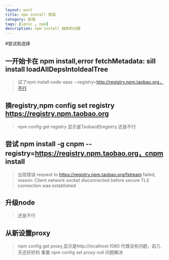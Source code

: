 ```yaml
---
layout: post
title: npm install 错误
category: 前端
tags: [ionic , npm]
description: npm install 碰到的问题
---
```


#尝试和选择

## 一开始卡在 npm install,error fetchMetadata: sill install loadAllDepsIntoIdealTree

 > 试了npm install node-sass --registry=http://registry.npm.taobao.org，不行
 
## 换registry,npm config set registry https://registry.npm.taobao.org
 > npm config get registry 显示是Taobao的registry
 还是不行
## 尝试 npm install -g cnpm --registry=https://registry.npm.taobao.org，cnpm install
 > 出现错误 request to https://registry.npm.taobao.org/fstream failed, reason: Client network socket disconnected before secure TLS connection was established
## 升级node
 > 还是不行
## 从新设置proxy
   > npm config get proxy,显示是http://localhost:1080
   > 代理没有问题，前几天还好好的
   > 重置 npm config set proxy null
   > 问题解决

 